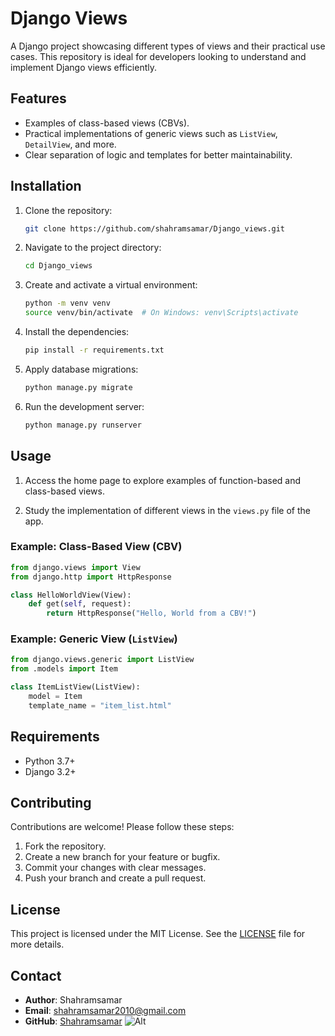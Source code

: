# Django Views

A Django project showcasing different types of views and their practical use cases. This repository is ideal for developers looking to understand and implement Django views efficiently.

## Features

- Examples of class-based views (CBVs).
- Practical implementations of generic views such as `ListView`, `DetailView`, and more.
- Clear separation of logic and templates for better maintainability.

## Installation

1. Clone the repository:
   ```bash
   git clone https://github.com/shahramsamar/Django_views.git
   ```

2. Navigate to the project directory:
   ```bash
   cd Django_views
   ```

3. Create and activate a virtual environment:
   ```bash
   python -m venv venv
   source venv/bin/activate  # On Windows: venv\Scripts\activate
   ```

4. Install the dependencies:
   ```bash
   pip install -r requirements.txt
   ```

5. Apply database migrations:
   ```bash
   python manage.py migrate
   ```

6. Run the development server:
   ```bash
   python manage.py runserver
   ```

## Usage

1. Access the home page to explore examples of function-based and class-based views.

2. Study the implementation of different views in the `views.py` file of the app.


### Example: Class-Based View (CBV)
```python
from django.views import View
from django.http import HttpResponse

class HelloWorldView(View):
    def get(self, request):
        return HttpResponse("Hello, World from a CBV!")
```

### Example: Generic View (`ListView`)
```python
from django.views.generic import ListView
from .models import Item

class ItemListView(ListView):
    model = Item
    template_name = "item_list.html"
```

## Requirements

- Python 3.7+
- Django 3.2+

## Contributing

Contributions are welcome! Please follow these steps:

1. Fork the repository.
2. Create a new branch for your feature or bugfix.
3. Commit your changes with clear messages.
4. Push your branch and create a pull request.

## License

This project is licensed under the MIT License. See the [LICENSE](LICENSE) file for more details.

## Contact

- **Author**: Shahramsamar
- **Email**: [shahramsamar2010@gmail.com](mailto:shahramsamar2010@gmail.com)
- **GitHub**: [Shahramsamar](https://github.com/shahramsamar)
 ![Alt](https://repobeats.axiom.co/api/embed/eabe6508a91fa38b4ace0060919094363916f544.svg "Repobeats analytics image")

